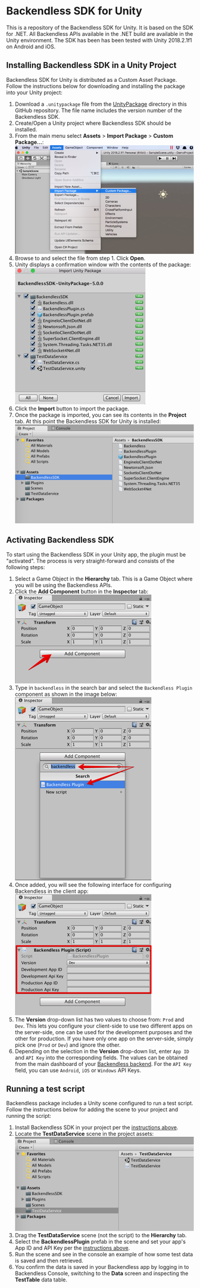 # Backendless SDK for Unity

This is a repository of the Backendless SDK for Unity. It is based on the SDK for .NET. All Backendless APIs available in the .NET build are available in the Unity environment. The SDK has been has been tested with Unity 2018.2.1f1 on Android and iOS. 

## <a name="install"></a> Installing Backendless SDK in a Unity Project
Backendless SDK for Unity is distributed as a Custom Asset Package. Follow the instructions below for downloading and installing the package into your Unity project:
1. Download a `.unitypackage` file from the [UnityPackage](https://github.com/Backendless/.NET-SDK/tree/master/Projects/BackendlessUnitySDK/UnityPackage) directory in this GitHub repository. The file name includes the version number of the Backendless SDK.
2. Create/Open a Unity project where Backendless SDK should be installed.
3. From the main menu select **Assets** > **Import Package** > **Custom Package...**:
![custom package menu screenshot](./Documentation/images/custom-package-menu.jpg)
4. Browse to and select the file from step 1. Click **Open**.
5. Unity displays a confirmation window with the contents of the package:
![custom package menu screenshot](./Documentation/images/package-confirmation.jpg)
6. Click the **Import** button to import the package.
7. Once the package is imported, you can see its contents in the **Project** tab. At this point the Backendless SDK for Unity is installed:
![project tab sdk contents](./Documentation/images/sdk-for-unity-contents.jpg)

## <a name="activate"></a>Activating Backendless SDK
To start using the Backendless SDK  in your Unity app, the plugin must be "activated". The process is very straight-forward and consists of the following steps:
1. Select a Game Object in the **Hierarchy** tab. This is a Game Object where you will be using the Backendless APIs.
2. Click the **Add Component** button in the **Inspector** tab:
![add component button](./Documentation/images/add-component.jpg)
3. Type in `backendless` in the search bar and select the `Backendless Plugin` component as shown in the image below:
![backendless component](./Documentation/images/backendless-component.jpg)
4. Once added, you will see the following interface for configuring Backendless in the client app:
![backendless config](./Documentation/images/backendless-config.jpg)
5. The **Version** drop-down list has two values to choose from: `Prod` and `Dev`. This lets you configure your client-side to use two different apps on the server-side, one can be used for the development purposes and the other for production. If you have only one app on the server-side, simply pick one (`Prod` or `Dev`) and ignore the other.
6. Depending on the selection in the **Version** drop-down list, enter `App ID` and `API Key` into the corresponding fields. The values can be obtained from the main dashboard of your [Backendless backend](https://develop.backendless.com). For the `API Key` field, you can use `Android`, `iOS` or `Windows` API Keys.

## Running a test script
Backendless package includes a Unity scene configured to run a test script. Follow the instructions below for adding the scene to your project and running the script:
1. Install Backendless SDK in your project per the [instructions above](#install).
2. Locate the **TestDataService** scene in the project assets:
![testdataservice scene](./Documentation/images/testdataservice-scene.jpg)
3. Drag the **TestDataService** scene (not the script) to the **Hierarchy** tab.
4. Select the **BackendlessPlugin** prefab in the scene and set your app's App ID and API Key per the [instructions above](#activate).
5. Run the scene and see in the console an example of how some test data is saved and then retrieved.
6. You confirm the data is saved in your Backendless app by logging in to Backendless Console, switching to the **Data** screen and inspecting the **TestTable** data table.
